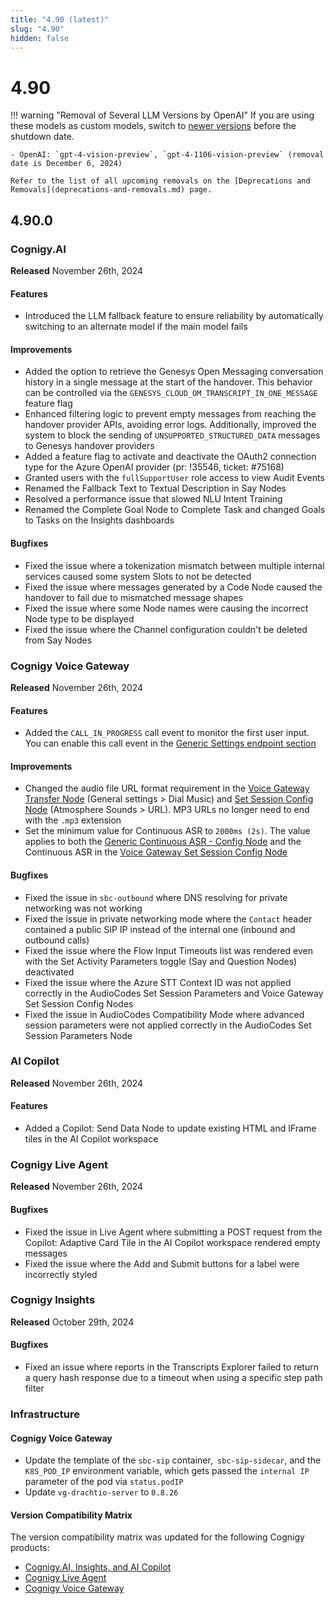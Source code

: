 ```yaml
---
title: "4.90 (latest)"
slug: "4.90"
hidden: false
---
```


# 4.90

!!! warning "Removal of Several LLM Versions by OpenAI"
    If you are using these models as custom models, switch to [newer versions](../ai/empower/llms/model-support-by-feature.md) before the shutdown date.

    - OpenAI: `gpt-4-vision-preview`, `gpt-4-1106-vision-preview` (removal date is December 6, 2024)

    Refer to the list of all upcoming removals on the [Deprecations and Removals](deprecations-and-removals.md) page.

## 4.90.0

### Cognigy.AI

**Released** November 26th, 2024

#### Features

- Introduced the LLM fallback feature to ensure reliability by automatically switching to an alternate model if the main model fails

#### Improvements

- Added the option to retrieve the Genesys Open Messaging conversation history in a single message at the start of the handover. This behavior can be controlled via the `GENESYS_CLOUD_OM_TRANSCRIPT_IN_ONE_MESSAGE` feature flag
- Enhanced filtering logic to prevent empty messages from reaching the handover provider APIs, avoiding error logs. Additionally, improved the system to block the sending of `UNSUPPORTED_STRUCTURED_DATA` messages to Genesys handover providers
- Added a feature flag to activate and deactivate the OAuth2 connection type for the Azure OpenAI provider (pr: !35546, ticket: #75168)
- Granted users with the `fullSupportUser` role access to view Audit Events
- Renamed the Fallback Text to Textual Description in Say Nodes
- Resolved a performance issue that slowed NLU Intent Training
- Renamed the Complete Goal Node to Complete Task and changed Goals to Tasks on the Insights dashboards

#### Bugfixes

- Fixed the issue where a tokenization mismatch between multiple internal services caused some system Slots to not be detected
- Fixed the issue where messages generated by a Code Node caused the handover to fail due to mismatched message shapes
- Fixed the issue where some Node names were causing the incorrect Node type to be displayed
- Fixed the issue where the Channel configuration couldn't be deleted from Say Nodes

### Cognigy Voice Gateway

**Released** November 26th, 2024

#### Features

- Added the `CALL_IN_PROGRESS` call event to monitor the first user input. You can enable this call event in the [Generic Settings endpoint section](../ai/deploy/endpoint-reference/voice-gateway.md#generic-settings)

#### Improvements

- Changed the audio file URL format requirement in the [Voice Gateway Transfer Node](../ai/build/node-reference/voice/voice-gateway/transfer.md) (General settings > Dial Music) and [Set Session Config Node](../ai/build/node-reference/voice/voice-gateway/parameter-details.md#atmosphere-sounds) (Atmosphere Sounds > URL). MP3 URLs no longer need to end with the `.mp3` extension
- Set the minimum value for Continuous ASR to `2000ms (2s)`. The value applies to both the [Generic Continuous ASR - Config Node](../ai/build/node-reference/voice/generic/continuous-asr-config.md) and the Continuous ASR in the [Voice Gateway Set Session Config Node](../ai/build/node-reference/voice/voice-gateway/set-session-config.md)

#### Bugfixes

- Fixed the issue in `sbc-outbound` where DNS resolving for private networking was not working
- Fixed the issue in private networking mode where the `Contact` header contained a public SIP IP instead of the internal one (inbound and outbound calls)
- Fixed the issue where the Flow Input Timeouts list was rendered even with the Set Activity Parameters toggle (Say and Question Nodes) deactivated
- Fixed the issue where the Azure STT Context ID was not applied correctly in the AudioCodes Set Session Parameters and Voice Gateway Set Session Config Nodes
- Fixed the issue in AudioCodes Compatibility Mode where advanced session parameters were not applied correctly in the AudioCodes Set Session Parameters Node

### AI Copilot

**Released** November 26th, 2024

#### Features

- Added a Copilot: Send Data Node to update existing HTML and IFrame tiles in the AI Copilot workspace

### Cognigy Live Agent

**Released** November 26th, 2024

#### Bugfixes

- Fixed the issue in Live Agent where submitting a POST request from the Copilot: Adaptive Card Tile in the AI Copilot workspace rendered empty messages
- Fixed the issue where the Add and Submit buttons for a label were incorrectly styled

### Cognigy Insights

**Released** October 29th, 2024

#### Bugfixes

- Fixed an issue where reports in the Transcripts Explorer failed to return a query hash response due to a timeout when using a specific step path filter

### Infrastructure

#### Cognigy Voice Gateway

- Update the template of the `sbc-sip` container,` sbc-sip-sidecar`, and the `K8S_POD_IP` environment variable, which gets passed the `internal IP` parameter of the pod via `status.podIP`
- Update `vg-drachtio-server` to `0.8.26`

#### Version Compatibility Matrix

The version compatibility matrix was updated for the following Cognigy products:

- [Cognigy.AI, Insights, and AI Copilot](../ai/installation/version-compatibility-matrix.md)
- [Cognigy Live Agent](../live-agent/installation/deployment/version-compatibility-matrix.md)
- [Cognigy Voice Gateway](../voice-gateway/installation/version-compatibility-matrix.md)